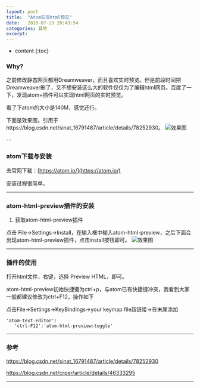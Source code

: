```yaml
---
layout: post
title:  "Atom实现html预览"
date:   2018-07-23 20:43:54
categories: 其他
excerpt: 
---
```


* content
{:toc}


### Why?

之前修改静态网页都用Dreamweaver，而且喜欢实时预览。但是前段时间把Dreamweaver删了，又不想安装这么大的软件仅仅为了编辑html网页。百度了一下，发现atom+插件可以实现html网页的实时预览。

看了下atom的大小是140M，感觉还行。

下面是效果图，引用于https://blog.csdn.net/sinat_16791487/article/details/78252930。
![效果图](https://raw.githubusercontent.com/renrenyi/renrenyi.github.io/master/css/pics/atom-html-preview.png)

--

### atom下载与安装

去官网下载：[https://atom.io/](https://atom.io/)

安装过程很简单。

---

### atom-html-preview插件的安装

1. 获取atom-html-preview插件

点击 File->Settings->Install，在输入框中输入atom-html-preview，之后下面会出现atom-html-preview插件，点击install按钮即可。
![效果图](https://raw.githubusercontent.com/renrenyi/renrenyi.github.io/master/css/pics/atom-html-preview-search.png)

---

### 插件的使用

打开html文件，右键，选择  Preview HTML，即可。

atom-html-preview初始快捷键为ctrl+p，与atom已有快捷键冲突，我看到大家一般都建议修改为ctrl+F12，操作如下

点击File->Settings->KeyBindings->your keymap file超链接->在末尾添加

```
'atom-text-editor':
   'ctrl-F12':'atom-html-preview:toggle'
```

---

### 参考

https://blog.csdn.net/sinat_16791487/article/details/78252930

https://blog.csdn.net/crper/article/details/46333295

---

